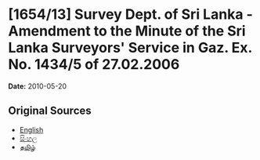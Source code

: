 # [1654/13] Survey Dept. of Sri Lanka - Amendment to the Minute of the Sri Lanka Surveyors' Service in Gaz. Ex. No. 1434/5 of 27.02.2006

**Date:** 2010-05-20

## Original Sources

- [English](https://documents.gov.lk/view/extra-gazettes/2010/5/1654-13_E.pdf)
- [සිංහල](https://documents.gov.lk/view/extra-gazettes/2010/5/1654-13_S.pdf)
- [தமிழ்](https://documents.gov.lk/view/extra-gazettes/2010/5/1654-13_T.pdf)
